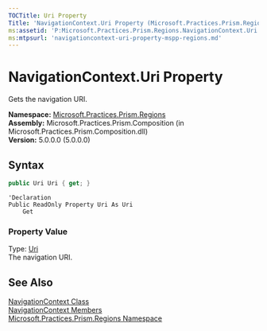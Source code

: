 ```yaml
---
TOCTitle: Uri Property
Title: 'NavigationContext.Uri Property (Microsoft.Practices.Prism.Regions)'
ms:assetid: 'P:Microsoft.Practices.Prism.Regions.NavigationContext.Uri'
ms:mtpsurl: 'navigationcontext-uri-property-mspp-regions.md'
---
```


# NavigationContext.Uri Property

Gets the navigation URI.

**Namespace:** [Microsoft.Practices.Prism.Regions](/patterns-practices/reference/mspp-regions-namespace)  
**Assembly:** Microsoft.Practices.Prism.Composition (in Microsoft.Practices.Prism.Composition.dll)  
**Version:** 5.0.0.0 (5.0.0.0)

## Syntax

```C#
public Uri Uri { get; }
```

```VB
'Declaration
Public ReadOnly Property Uri As Uri
	Get
```

### Property Value

Type: [Uri](http://msdn.microsoft.com/en-us/library/txt7706a)  
The navigation URI.

## See Also

[NavigationContext Class](/patterns-practices/reference/navigationcontext-class-mspp-regions)  
[NavigationContext Members](/patterns-practices/reference/navigationcontext-members-mspp-regions)  
[Microsoft.Practices.Prism.Regions Namespace](/patterns-practices/reference/mspp-regions-namespace)  